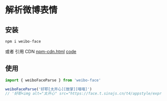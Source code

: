 # 解析微博表情

## 安装
```bash
npm i weibo-face
```
或者 引用 CDN
[npm-cdn.html](https://lab.magiconch.com/weibo-face/npm-cdn.html)
[code](https://github.com/itorr/weibo-face/blob/main/html/npm-cdn.html#L46)

## 使用
```javascript
import { weiboFaceParse } from 'weibo-face'

weiboFaceParse('好耶[太开心][鼓掌][嘻嘻]')
// '好耶<img alt="太开心" src="https://face.t.sinajs.cn/t4/appstyle/expression/ext/normal/1e/2018new_taikaixin_org.png"><img alt="鼓掌" src="https://face.t.sinajs.cn/t4/appstyle/expression/ext/normal/6e/2018new_guzhang_thumb.png"><img alt="嘻嘻" src="https://face.t.sinajs.cn/t4/appstyle/expression/ext/normal/33/2018new_xixi_thumb.png">'
```